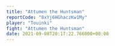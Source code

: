 ```yaml
---
title: "Attumen the Huntsman"
reportCode: "8xYj6HGhaczKw1My"
player: "Touinki"
fight: "Attumen the Huntsman"
date: 2021-09-08T20:17:22.766000+00:00
---
```

